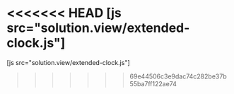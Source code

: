 <<<<<<< HEAD
[js src="solution.view/extended-clock.js"]
=======
[js src="solution.view/extended-clock.js"]
>>>>>>> 69e44506c3e9dac74c282be37b55ba7ff122ae74
